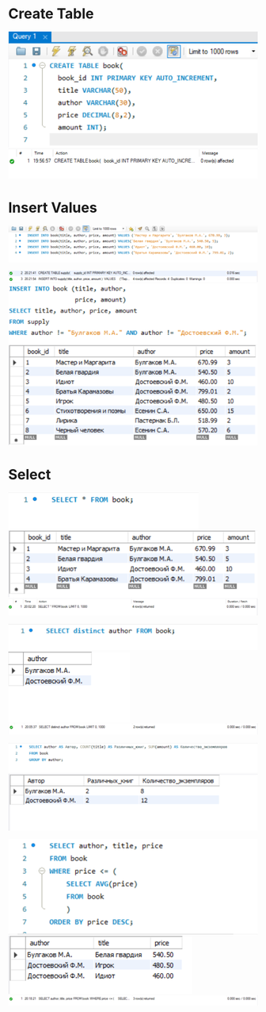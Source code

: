 # Create Table
![Screen](https://github.com/shalimv/docs/blob/main/SQL%20Queries/Screenshots/Create%20Table.png)\
![Screen](https://github.com/shalimv/docs/blob/main/SQL%20Queries/Screenshots/ResultCreateTable.png)
# Insert Values
![Screen](https://github.com/shalimv/docs/blob/main/SQL%20Queries/Screenshots/AddValues.png)

![Screen](https://github.com/shalimv/docs/blob/main/SQL%20Queries/Screenshots/TableSupplyQ7.png)\
![Screen](https://github.com/shalimv/docs/blob/main/SQL%20Queries/Screenshots/INSERTQ8.png)\
![Screen](https://github.com/shalimv/docs/blob/main/SQL%20Queries/Screenshots/TABLEQ8.png)
# Select
![Screen](https://github.com/shalimv/docs/blob/main/SQL%20Queries/Screenshots/SELECTQ3.png)\
![Screen](https://github.com/shalimv/docs/blob/main/SQL%20Queries/Screenshots/TableQ3.png)\
![Screen](https://github.com/shalimv/docs/blob/main/SQL%20Queries/Screenshots/ConsoleQ3.png)

![Screen](https://github.com/shalimv/docs/blob/main/SQL%20Queries/Screenshots/Select_AuthorQ4.png)\
![Screen](https://github.com/shalimv/docs/blob/main/SQL%20Queries/Screenshots/TableQ4.png)\
![Screen](https://github.com/shalimv/docs/blob/main/SQL%20Queries/Screenshots/ConsoleQ4.png)

![Screen](https://github.com/shalimv/docs/blob/main/SQL%20Queries/Screenshots/GROUPQ5.png)\
![Screen](https://github.com/shalimv/docs/blob/main/SQL%20Queries/Screenshots/TABLEQ5.png)

![Screen](https://github.com/shalimv/docs/blob/main/SQL%20Queries/Screenshots/WHERE_AVG_ORDER_Q6.png)\
![Screen](https://github.com/shalimv/docs/blob/main/SQL%20Queries/Screenshots/TABLEQ6.png)\
![Screen](https://github.com/shalimv/docs/blob/main/SQL%20Queries/Screenshots/ConsoleQ6.png)

